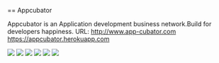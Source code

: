 == Appcubator

Appcubator is an Application development business network.Build for developers happiness.
URL:
http://www.app-cubator.com
https://appcubator.herokuapp.com

<img src="http://s3-us-west-2.amazonaws.com/saidmfola/projects/screenshots/000/000/app/Appcubator.png">


<img src="http://s3-us-west-2.amazonaws.com/saidmfola/projects/screenshots/000/000/app/app1.png">


<img src="http://s3-us-west-2.amazonaws.com/saidmfola/projects/screenshots/000/000/app/app2.png">

<img src="http://s3-us-west-2.amazonaws.com/saidmfola/projects/screenshots/000/000/app/app3.png">


<img src="http://s3-us-west-2.amazonaws.com/saidmfola/projects/screenshots/000/000/app/app4.png">


<img src="http://s3-us-west-2.amazonaws.com/saidmfola/projects/screenshots/000/000/app/app5.png">


